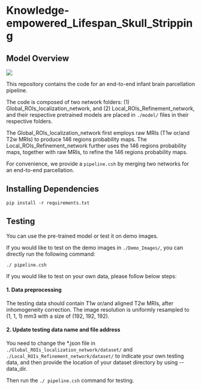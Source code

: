 # Knowledge-empowered_Lifespan_Skull_Stripping

## Model Overview

![](https://github.com/limeiwang5050/Knowledge-empowered_Lifespan_Skull_Stripping/blob/main/Picture3-20.png)

This repository contains the code for an end-to-end infant brain parcellation pipeline.

The code is composed of two network folders: (1) Global_ROIs_localization_network, and (2) Local_ROIs_Refinement_network, and their respective pretrained models are placed in ```./model/``` files in their respective folders.

The Global_ROIs_localization_network first employs raw MRIs (T1w or/and T2w MRIs) to produce 146 regions probability maps. The Local_ROIs_Refinement_network further uses the 146 regions probability maps, together with raw MRIs, to refine the 146 regions probability maps.

For convenience, we provide a ```pipeline.csh``` by merging two networks for an end-to-end parcellation.



## Installing Dependencies

```
pip install -r requirements.txt
```

## Testing 
You can use the pre-trained model or test it on demo images.

If you would like to test on the demo images in ```./Demo_Images/```, you can directly run the following command:

```
./ pipeline.csh
```

If you would like to test on your own data, please follow below steps:

#### 1. Data preprocessing

The testing data should contain T1w or/and aligned T2w MRIs, after inhomogeneity correction. The image resolution is uniformly resampled to (1, 1, 1) mm3 with a size of (192, 192, 192).

#### 2. Update testing data name and file address

You need to change the *.json file in ```./Global_ROIs_localization_network/dataset/``` and ```./Local_ROIs_Refinement_network/dataset/``` to indicate your own testing data, and then provide the location of your dataset directory by using --data_dir.

Then run the ```./ pipeline.csh``` command for testing.
